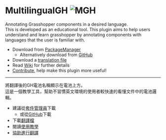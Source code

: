 # MultilingualGH ![MGH](https://raw.githubusercontent.com/v-xup6/MultilingualGH/main/Docs/MGH_icon32x32.png)
Annotating Grasshopper components in a desired language.<br>
This is developed as an educational tool. This plugin aims to help users understand and learn grasshopper by annotating components with languages that the user is familiar with.

- Download from [PackageManager](https://www.rhino3d.com/features/package-manager/)
  - Alternatively download from [GitHub](https://github.com/v-xup6/MultilingualGH/releases/latest)
- Download a [translation file](https://github.com/v-xup6/MultilingualGH/tree/main/Languages)
- Read [Wiki](https://github.com/v-xup6/MultilingualGH/wiki) for further details
- [Contribute](https://github.com/v-xup6/MultilingualGH/wiki/Create-Translation-Files), help make this plugin more useful!

---

將翻譯後的GH電池名稱顯示在電池上方。<br>
這是一個教學工具，幫助不習慣英文環境的使用者較快速的看懂文件中的電池邏輯。

- 建議從[套件管理員](https://www.rhino3d.com/features/package-manager/)下載
  - 或從[GitHub](https://github.com/v-xup6/MultilingualGH/releases/latest)下載
- 下載[翻譯檔](https://github.com/v-xup6/MultilingualGH/tree/main/Languages)
- 閱讀[使用教學](https://github.com/v-xup6/MultilingualGH/wiki/%E5%AE%89%E8%A3%9D)
- [協助進行翻譯](https://github.com/v-xup6/MultilingualGH/wiki/%E5%89%B5%E4%BD%9C%E7%BF%BB%E8%AD%AF%E6%AA%94)
